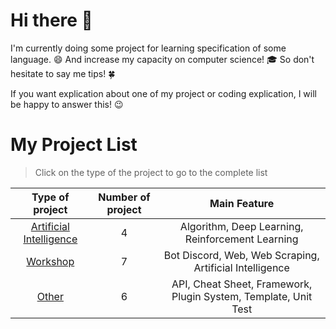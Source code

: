 # Hi there 👋

I'm currently doing some project for learning specification of some language. :smile:
And increase my capacity on computer science! :mortar_board:
So don't hesitate to say me tips! :four_leaf_clover:

If you want explication about one of my project or coding explication, I will be happy to answer this! :wink:
<!--
**nathan-hoche/nathan-hoche** is a ✨ _special_ ✨ repository because its `README.md` (this file) appears on your GitHub profile.

Here are some ideas to get you started:

- 🔭 I’m currently working on ...
- 🌱 I’m currently learning ...
- 👯 I’m looking to collaborate on ...
- 🤔 I’m looking for help with ...
- 💬 Ask me about ...
- 📫 How to reach me: ...
- 😄 Pronouns: ...
- ⚡ Fun fact: ...
-->
# My Project List
> Click  on the type of the project to go to the complete list

| Type of project | Number of project | Main Feature |
| :---: | :---: | :---: |
| [Artificial Intelligence](https://github.com/nathan-hoche/nathan-hoche/blob/main/Project/IA/README.md) | 4 | Algorithm, Deep Learning, Reinforcement Learning |
| [Workshop](https://github.com/nathan-hoche/nathan-hoche/blob/main/Project/Workshop/README.md) | 7 | Bot Discord, Web, Web Scraping, Artificial Intelligence |
| [Other](https://github.com/nathan-hoche/nathan-hoche/blob/main/Project/Other/README.md) | 6 | API, Cheat Sheet, Framework, Plugin System, Template, Unit Test |

